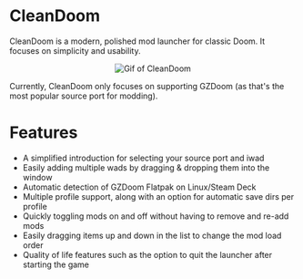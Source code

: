 # CleanDoom

CleanDoom is a modern, polished mod launcher for classic Doom. It focuses on simplicity and usability.

<p align="center">
  <img src="https://i.imgur.com/VT25tvu.gif" alt="Gif of CleanDoom") />
</p>

Currently, CleanDoom only focuses on supporting GZDoom (as that's the most popular source port for modding).

# Features

* A simplified introduction for selecting your source port and iwad
* Easily adding multiple wads by dragging & dropping them into the window
* Automatic detection of GZDoom Flatpak on Linux/Steam Deck
* Multiple profile support, along with an option for automatic save dirs per profile
* Quickly toggling mods on and off without having to remove and re-add mods
* Easily dragging items up and down in the list to change the mod load order
* Quality of life features such as the option to quit the launcher after starting the game

